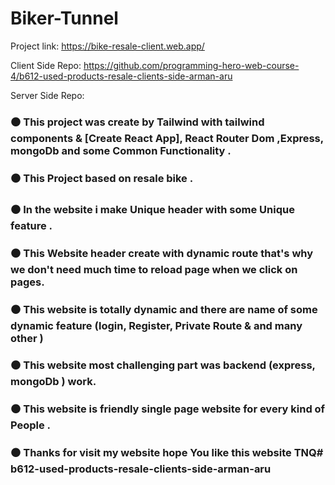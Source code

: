 # Biker-Tunnel

Project link: https://bike-resale-client.web.app/

Client Side Repo: https://github.com/programming-hero-web-course-4/b612-used-products-resale-clients-side-arman-aru

Server Side Repo: 

### ⚫ This project was create by Tailwind with tailwind components & [Create React App], React Router Dom ,Express, mongoDb and some Common Functionality .

### ⚫ This Project based on resale bike .

### ⚫ In the website i make Unique header with some Unique feature .

### ⚫ This Website header create with dynamic route that's why we don't need much time to reload page when we click on pages.

### ⚫ This website is totally dynamic and there are name of some dynamic feature (login, Register, Private Route & and many other )


### ⚫ This website most challenging part was backend (express, mongoDb ) work.


### ⚫ This website is friendly single page website for every kind of People .

### ⚫ Thanks for visit my website hope You like this website TNQ# b612-used-products-resale-clients-side-arman-aru